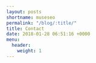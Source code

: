 ```yaml
---
layout: posts
shortname: museseo
permalink: "/blog/:title/"
title: Contact
date: 2018-01-28 06:51:16 +0000
menu:
  header:
    weight: 1
---
```

